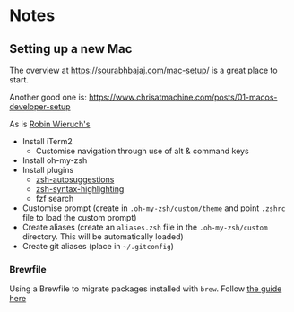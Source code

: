 # Notes

## Setting up a new Mac 

The overview at https://sourabhbajaj.com/mac-setup/ is a great place to start. 

Another good one is: https://www.chrisatmachine.com/posts/01-macos-developer-setup

As is [Robin Wieruch's](https://www.robinwieruch.de/mac-setup-web-development/)

- Install iTerm2
  - Customise navigation through use of alt & command keys  
- Install oh-my-zsh
- Install plugins
  - [zsh-autosuggestions](https://github.com/zsh-users/zsh-autosuggestions/blob/master/INSTALL.md#oh-my-zsh)
  - [zsh-syntax-highlighting](https://github.com/zsh-users/zsh-syntax-highlighting/blob/master/INSTALL.md#oh-my-zsh)
  - fzf search 
- Customise prompt (create in `.oh-my-zsh/custom/theme` and point `.zshrc` file to load the custom prompt)
- Create aliases (create an `aliases.zsh` file in the `.oh-my-zsh/custom` directory. This will be automatically loaded)
- Create git aliases (place in `~/.gitconfig`)

### Brewfile

Using a Brewfile to migrate packages installed with `brew`. Follow [the guide here](https://openfolder.sh/macos-migrations-with-brewfile)
